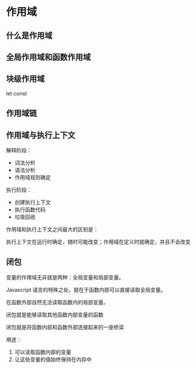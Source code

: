 # 作用域

## 什么是作用域

## 全局作用域和函数作用域

## 块级作用域

let const

## 作用域链

## 作用域与执行上下文

解释阶段：

- 词法分析
- 语法分析
- 作用域规则确定

执行阶段：

- 创建执行上下文
- 执行函数代码
- 垃圾回收

作用域和执行上下文之间最大的区别是：

执行上下文在运行时确定，随时可能改变；作用域在定义时就确定，并且不会改变

## 闭包

变量的作用域无非就是两种：全局变量和局部变量。

Javascript 语言的特殊之处，就在于函数内部可以直接读取全局变量。

在函数外部自然无法读取函数内的局部变量。

闭包就是能够读取其他函数内部变量的函数

闭包就是将函数内部和函数外部连接起来的一座桥梁

用途：

1. 可以读取函数内部的变量
2. 让这些变量的值始终保持在内存中
